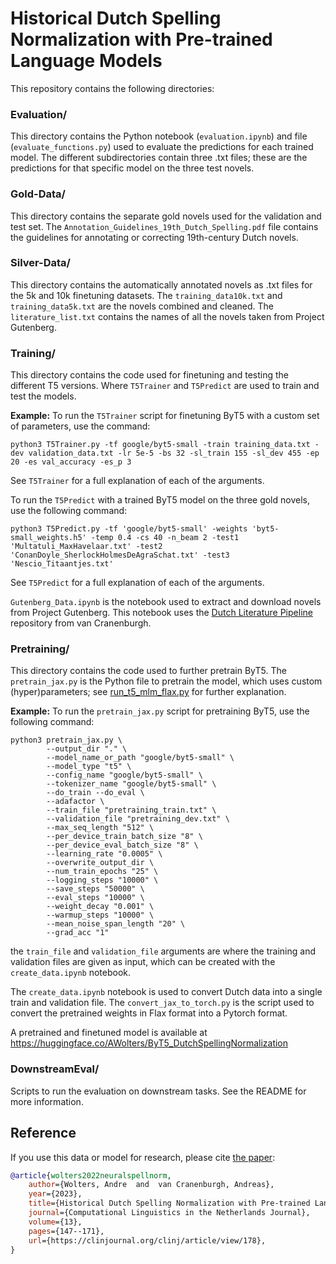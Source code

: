 # Historical Dutch Spelling Normalization with Pre-trained Language Models

This repository contains the following directories:

### Evaluation/

This directory contains the Python notebook (`evaluation.ipynb`) and file (`evaluate_functions.py`) used to evaluate the predictions for each trained model. 
The different subdirectories contain three .txt files; these are the predictions for that specific model on the three test novels.

### Gold-Data/

This directory contains the separate gold novels used for the validation and test set.
The `Annotation_Guidelines_19th_Dutch_Spelling.pdf` file contains the guidelines for annotating or correcting 19th-century Dutch novels.

### Silver-Data/

This directory contains the automatically annotated novels as .txt files for the 5k and 10k finetuning datasets.
The `training_data10k.txt` and `training_data5k.txt` are the novels combined and cleaned.
The `literature_list.txt` contains the names of all the novels taken from Project Gutenberg.

### Training/

This directory contains the code used for finetuning and testing the different T5 versions. 
Where `T5Trainer` and `T5Predict` are used to train and test the models.

__Example:__
To run the `T5Trainer` script for finetuning ByT5 with a custom set of parameters, use the command:
```
python3 T5Trainer.py -tf google/byt5-small -train training_data.txt -dev validation_data.txt -lr 5e-5 -bs 32 -sl_train 155 -sl_dev 455 -ep 20 -es val_accuracy -es_p 3
```
See `T5Trainer` for a full explanation of each of the arguments.

To run the `T5Predict` with a trained ByT5 model on the three gold novels, use the following command:
```
python3 T5Predict.py -tf 'google/byt5-small' -weights 'byt5-small_weights.h5' -temp 0.4 -cs 40 -n_beam 2 -test1 'Multatuli_MaxHavelaar.txt' -test2 'ConanDoyle_SherlockHolmesDeAgraSchat.txt' -test3 'Nescio_Titaantjes.txt'
```
See `T5Predict` for a full explanation of each of the arguments.

`Gutenberg_Data.ipynb` is the notebook used to extract and download novels from Project Gutenberg.
This notebook uses the [Dutch Literature Pipeline](https://github.com/andreasvc/dutchlitpreproc) repository from van Cranenburgh.  

### Pretraining/

This directory contains the code used to further pretrain ByT5.
The `pretrain_jax.py` is the Python file to pretrain the model, which uses custom (hyper)parameters; see [run_t5_mlm_flax.py](https://github.com/huggingface/transformers/blob/main/examples/flax/language-modeling/run_t5_mlm_flax.py) for further explanation.

__Example:__
To run the `pretrain_jax.py` script for pretraining ByT5, use the following command:
```
python3 pretrain_jax.py \
        --output_dir "." \
        --model_name_or_path "google/byt5-small" \
        --model_type "t5" \
        --config_name "google/byt5-small" \
        --tokenizer_name "google/byt5-small" \
        --do_train --do_eval \
        --adafactor \
        --train_file "pretraining_train.txt" \
        --validation_file "pretraining_dev.txt" \
        --max_seq_length "512" \
        --per_device_train_batch_size "8" \
        --per_device_eval_batch_size "8" \
        --learning_rate "0.0005" \
        --overwrite_output_dir \
        --num_train_epochs "25" \
        --logging_steps "10000" \
        --save_steps "50000" \
        --eval_steps "10000" \
        --weight_decay "0.001" \
        --warmup_steps "10000" \
        --mean_noise_span_length "20" \
        --grad_acc "1"
```

the `train_file` and `validation_file` arguments are where the training and validation files are given as input, which can be created with the `create_data.ipynb` notebook.

The `create_data.ipynb` notebook is used to convert Dutch data into a single train and validation file.
The `convert_jax_to_torch.py` is the script used to convert the pretrained weights in Flax format into a Pytorch format.

A pretrained and finetuned model is available at https://huggingface.co/AWolters/ByT5_DutchSpellingNormalization

### DownstreamEval/

Scripts to run the evaluation on downstream tasks. See the README for more information.

## Reference

If you use this data or model for research, please cite [the paper](https://clinjournal.org/clinj/article/view/178):

```bibtex
@article{wolters2022neuralspellnorm,
    author={Wolters, Andre  and  van Cranenburgh, Andreas},
    year={2023},
    title={Historical Dutch Spelling Normalization with Pre-trained Language Models},
    journal={Computational Linguistics in the Netherlands Journal},
    volume={13},
    pages={147--171},
    url={https://clinjournal.org/clinj/article/view/178},
}
```
